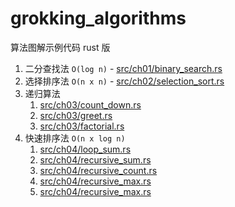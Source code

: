 # grokking_algorithms

算法图解示例代码 rust 版

1. 二分查找法 `O(log n)` - [src/ch01/binary_search.rs](src/ch01/binary_search.rs)
2. 选择排序法 `O(n x n)` - [src/ch02/selection_sort.rs](src/ch02/selection_sort.rs)
3. 递归算法
   1. [src/ch03/count_down.rs](src/ch03/count_down.rs)
   2. [src/ch03/greet.rs](src/ch03/greet.rs)
   3. [src/ch03/factorial.rs](src/ch03/factorial.rs)
4. 快速排序法 `O(n x log n)`
   1. [src/ch04/loop_sum.rs](src/ch04/loop_sum.rs)
   2. [src/ch04/recursive_sum.rs](src/ch04/recursive_sum.rs)
   3. [src/ch04/recursive_count.rs](src/ch04/recursive_count.rs)
   4. [src/ch04/recursive_max.rs](src/ch04/recursive_max.rs)
   5. [src/ch04/recursive_max.rs](src/ch04/recursive_max.rs)
